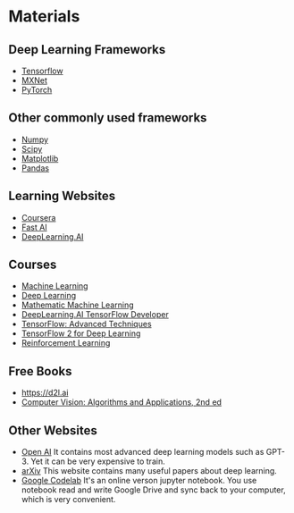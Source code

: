 # Materials
## Deep Learning Frameworks
- [Tensorflow](https://www.tensorflow.org)
- [MXNet](https://mxnet.apache.org/versions/1.8.0/)
- [PyTorch](https://pytorch.org)
## Other commonly used frameworks
- [Numpy](https://numpy.org)
- [Scipy](https://www.scipy.org)
- [Matplotlib](https://matplotlib.org)
- [Pandas](https://pandas.pydata.org)
## Learning Websites
- [Coursera](https://www.coursera.org)
- [Fast AI](https://www.fast.ai)
- [DeepLearning.AI](https://www.deeplearning.ai)
## Courses
- [Machine Learning](https://www.coursera.org/learn/machine-learning)
- [Deep Learning](https://www.coursera.org/specializations/deep-learning)
- [Mathematic Machine Learning](https://www.coursera.org/specializations/mathematics-machine-learning)
- [DeepLearning.AI TensorFlow Developer](https://www.coursera.org/professional-certificates/tensorflow-in-practice)
- [TensorFlow: Advanced Techniques](https://www.coursera.org/specializations/tensorflow-advanced-techniques)
- [TensorFlow 2 for Deep Learning](https://www.coursera.org/specializations/tensorflow2-deeplearning)
- [Reinforcement Learning](https://www.coursera.org/specializations/reinforcement-learning)
## Free Books
- https://d2l.ai
- [Computer Vision: Algorithms and Applications, 2nd ed](http://szeliski.org/Book/)
## Other Websites
- [Open AI](https://www.openai.com)
It contains most advanced deep learning models such as GPT-3. Yet it can be very expensive to train.
- [arXiv](https://arxiv.org) 
This website contains many useful papers about deep learning.
- [Google Codelab](https://colab.research.google.com) 
It's an online verson jupyter notebook. You use notebook read and write Google Drive and sync back to your computer, which is very convenient.
